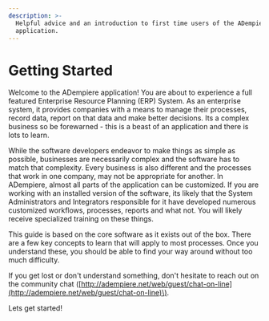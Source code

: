 ```yaml
---
description: >-
  Helpful advice and an introduction to first time users of the ADempiere
  application.
---
```


# Getting Started

Welcome to the ADempiere application! You are about to experience a full featured Enterprise Resource Planning \(ERP\) System. As an enterprise system, it provides companies with a means to manage their processes, record data, report on that data and make better decisions. Its a complex business so be forewarned - this is a beast of an application and there is lots to learn.

While the software developers endeavor to make things as simple as possible, businesses are necessarily complex and the software has to match that complexity. Every business is also different and the processes that work in one company, may not be appropriate for another. In ADempiere, almost all parts of the application can be customized. If you are working with an installed version of the software, its likely that the System Administrators and Integrators responsible for it have developed numerous customized workflows, processes, reports and what not. You will likely receive specialized training on these things.

This guide is based on the core software as it exists out of the box. There are a few key concepts to learn that will apply to most processes. Once you understand these, you should be able to find your way around without too much difficulty.

If you get lost or don't understand something, don't hesitate to reach out on the community chat \([http://adempiere.net/web/guest/chat-on-line](http://adempiere.net/web/guest/chat-on-line)\).

Lets get started!

